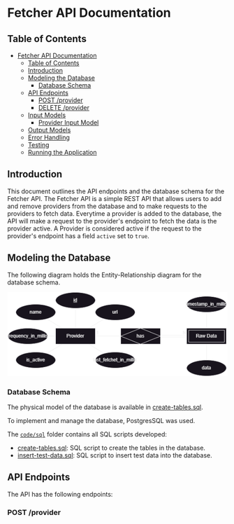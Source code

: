 # Fetcher API Documentation

## Table of Contents

- [Fetcher API Documentation](#fetcher-api-documentation)
    - [Table of Contents](#table-of-contents)
    - [Introduction](#introduction)
    - [Modeling the Database](#modeling-the-database)
        - [Database Schema](#database-schema)
    - [API Endpoints](#api-endpoints)
        - [POST /provider](#post-provider)
        - [DELETE /provider](#delete-provider)
    - [Input Models](#input-models)
        - [Provider Input Model](#provider-input-model)
    - [Output Models](#output-models)
    - [Error Handling](#error-handling)
    - [Testing](#testing)
    - [Running the Application](#running-the-application)

## Introduction

This document outlines the API endpoints and the database schema for the Fetcher API.
The Fetcher API is a simple REST API that allows users to add and remove providers from the database and to make
requests to the providers to fetch data.
Everytime a provider is added to the database, the API will make a request to the provider's endpoint to fetch the data
is the provider active.
A Provider is considered active if the request to the provider's endpoint has a field `active` set to `true`.

## Modeling the Database

The following diagram holds the Entity-Relationship diagram for the database schema.

![ER Diagram - Fetcher API](./../../docs/ER_Diagram_fetcher.drawio.png)

### Database Schema

The physical model of the database is available in [create-tables.sql](src/sql/create-tables.sql).

To implement and manage the database, PostgresSQL was used.

The [`code/sql`](src/sql) folder contains all SQL scripts developed:

- [create-tables.sql](src/sql/create-tables.sql): SQL script to create the tables in the database.
- [insert-test-data.sql](src/sql/insert-test-data.sql): SQL script to insert test data into the database.

## API Endpoints

The API has the following endpoints:

### POST /provider
